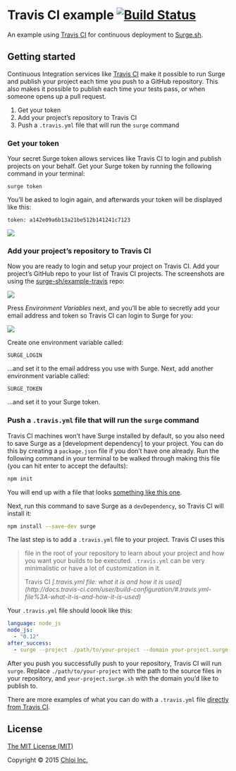 # Travis CI example [![Build Status](https://travis-ci.org/surge-sh/example-travisci.svg?branch=master)](https://travis-ci.org/surge-sh/example-travisci)

An example using [Travis CI](https://travis-ci.org) for continuous deployment to [Surge.sh](https://surge.sh).

## Getting started

Continuous Integration services like [Travis CI](https://travis-ci.org/) make it possible to run Surge and publish your project each time you push to a GitHub repository. This also makes it possible to publish each time your tests pass, or when someone opens up a pull request.

1. Get your token
2. Add your project’s repository to Travis CI
3. Push a `.travis.yml` file that will run the `surge` command

### Get your token

Your secret Surge token allows services like Travis CI to login and publish projects on your behalf. Get your Surge token by running the following command in your terminal:

```
surge token
```

You’ll be asked to login again, and afterwards your token will be displayed like this:

```
token: a142e09a6b13a21be512b141241c7123
```

![](https://surge.sh/images/help/integrating-with-travis-ci.gif)

### Add your project’s repository to Travis CI

Now you are ready to login and setup your project on Travis CI. Add your project’s GitHub repo to your list of Travis CI projects. The screenshots are using the [surge-sh/example-travis](https://github.com/surge-sh/example-travis) repo:

![](https://surge.sh/images/help/integrating-with-travis-ci-2.png)

Press _Environment Variables_ next, and you’ll be able to secretly add your email address and token so Travis CI can login to Surge for you:

![](https://surge.sh/images/help/integrating-with-travis-ci-3.png)

Create one environment variable called:

```
SURGE_LOGIN
```

…and set it to the email address you use with Surge. Next, add another environment variable called:

```
SURGE_TOKEN
```

…and set it to your Surge token.

### Push a `.travis.yml` file that will run the `surge` command

Travis CI machines won’t have Surge installed by default, so you also need to save Surge as a [development dependency] to your project. You can do this by creating a `package.json` file if you don’t have one already. Run the following command in your terminal to be walked through making this file (you can hit enter to accept the defaults):

```sh
npm init
```

You will end up with a file that looks [something like this one](https://github.com/surge-sh/example-travisci/blob/master/package.json).

Next, run this command to save Surge as a `devDependency`, so Travis CI will install it:

```sh
npm install --save-dev surge
```

The last step is to add a `.travis.yml` file to your project. Travis CI uses this

> file in the root of your repository to learn about your project and how you want your builds to be executed. `.travis.yml` can be very minimalistic or have a lot of customization in it.
> <footer>Travis CI <cite>[.travis.yml file: what it is and how it is used](http://docs.travis-ci.com/user/build-configuration/#.travis.yml-file%3A-what-it-is-and-how-it-is-used)</cite></footer>

Your `.travis.yml` file should loook like this:

```yml
language: node_js
node_js:
  - "0.12"
after_success:
  - surge --project ./path/to/your-project --domain your-project.surge.sh
```

After you push you successfully push to your repository, Travis CI will run `surge`. Replace `./path/to/your-project` with the path to the source files in your repository, and `your-project.surge.sh` with the domain you’d like to publish to.

There are more examples of what you can do with a `.travis.yml` file [directly from Travis CI](http://docs.travis-ci.com/user/languages/javascript-with-nodejs/).

## License

[The MIT License (MIT)](LICENSE.md)

Copyright © 2015 [Chloi Inc.](http://chloi.io)
